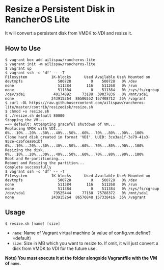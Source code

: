 # Resize a Persistent Disk in RancherOS Lite

It will convert a persistent disk from VMDK to VDI and resize it.

## How to Use

```
$ vagrant box add ailispaw/rancheros-lite
$ vagrant init -m ailispaw/rancheros-lite
$ vagrant up
$ vagrant ssh -c 'df' -- -T
Filesystem           1K-blocks      Used Available Use% Mounted on
devtmpfs                500728         0    500728   0% /dev
none                    511384       116    511268   0% /run
none                    511384         0    511384   0% /sys/fs/cgroup
/dev/sda1             40174892     73188  38037836   0% /mnt/sda1
none                 243915264  86506552 157408712  35% /vagrant
$ curl -OL https://raw.githubusercontent.com/ailispaw/rancheros-lite/master/contrib/resizedisk/resize.sh
$ chmod +x resize.sh
$ ./resize.sh default 80000
Stopping the VM...
==> default: Attempting graceful shutdown of VM...
Replacing VMDK with VDI...
0%...10%...20%...30%...40%...50%...60%...70%...80%...90%...100%
Clone hard disk created in format 'VDI'. UUID: 3ce3aa1f-3e79-41a3-952e-c26fcea961bf
0%...10%...20%...30%...40%...50%...60%...70%...80%...90%...100%
Resizing the disk...
0%...10%...20%...30%...40%...50%...60%...70%...80%...90%...100%
Boot and Re-partitioning...
Reboot and Resizing the partition...
Complete successfully
$ vagrant ssh -c 'df' -- -T
Filesystem           1K-blocks      Used Available Use% Mounted on
devtmpfs                500728         0    500728   0% /dev
none                    511384       116    511268   0% /run
none                    511384         0    511384   0% /sys/fs/cgroup
/dev/sda1             79525444     77168  75788372   0% /mnt/sda1
none                 243915264  86576848 157338416  35% /vagrant
```

## Usage

```
$ resize.sh [name] [size]
```

- `name`:  Name of Vagrant virtual machine (a value of config.vm.define?=default)
- `size`: Size in MB which you want to resize to.  If omit, it will just convert a disk from VMDK to VDI for the future use.

**Note) You must execute it at the folder alongside Vagrantfile with the VM of `name`.**
